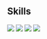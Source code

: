 ## Skills
![](https://img.shields.io/badge/-BigQuery-f5f5f5.svg?logo=googlebigquery)
![](https://img.shields.io/badge/-Colab-f5f5f5.svg?logo=googlecolab)
![](https://img.shields.io/badge/-python-f5f5f5.svg?logo=Python)
![](https://img.shields.io/badge/-latex-f5f5f5.svg?logo=latex)   
<!---
コミットしているファイルの比率を出したい時に使用
![](https://github-readme-stats.vercel.app/api/top-langs?username=Kunikan4629&show_icons=true&locale=en&layout=compact)
--->

<!---
Kunikan4629/Kunikan4629 is a ✨ special ✨ repository because its `README.md` (this file) appears on your GitHub profile.
You can click the Preview link to take a look at your changes.
--->
